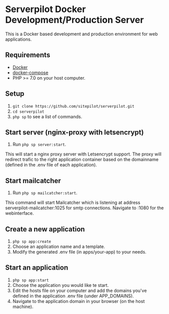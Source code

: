 # Serverpilot Docker Development/Production Server

This is a Docker based development and production environment for web applications.

## Requirements

* [Docker](https://www.docker.com/)
* [docker-compose](https://docs.docker.com/compose/)
* PHP >= 7.0 on your host computer.

## Setup

1. `git clone https://github.com/sitepilot/serverpilot.git`
2. `cd serverpilot`
3. `php sp` to see a list of commands.

## Start server (nginx-proxy with letsencrypt)

1. Run `php sp server:start`.

This will start a nginx proxy server with Letsencrypt support. The proxy will redirect trafic to the right application container based on the domainname (defined in the .env file of each application).

## Start mailcatcher

1. Run `php sp mailcatcher:start`.

This command will start Mailcatcher which is listening at address serverpilot-mailcatcher:1025 for smtp connections. Navigate to <docker-ip>:1080 for the webinterface.

## Create a new application

1. `php sp app:create`
2. Choose an application name and a template.
3. Modify the generated .env file (in apps/your-app) to your needs.

## Start an application

1. `php sp app:start`
2. Choose the application you would like te start.
3. Edit the hosts file on your computer and add the domains you've defined in the application .env file (under APP_DOMAINS).
3. Navigate to the application domain in your browser (on the host machine).
